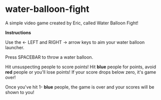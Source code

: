 # water-balloon-fight
A simple video game created by Eric, called Water Balloon Fight!

**Instructions**

Use the ← LEFT and RIGHT → arrow keys to aim your water balloon launcher.

Press SPACEBAR to throw a water balloon.

Hit unsuspecting people to score points! Hit **blue** people for points, avoid **red** people or you'll lose points! If your score drops below zero, it's game over!

Once you've hit 1- **blue** people, the game is over and your scores will be shown to you!
